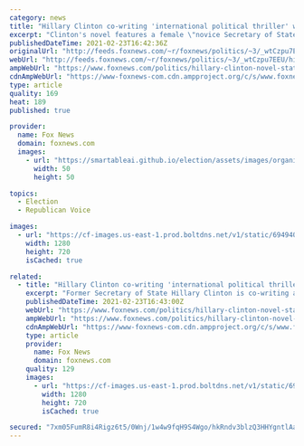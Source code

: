 ```yaml
---
category: news
title: "Hillary Clinton co-writing 'international political thriller' with Trump overtones"
excerpt: "Clinton's novel features a female \"novice Secretary of State'' who seeks to \"unravel a deadly conspiracy.\""
publishedDateTime: 2021-02-23T16:42:36Z
originalUrl: "http://feeds.foxnews.com/~r/foxnews/politics/~3/_wtCzpu7EEU/hillary-clinton-novel-state-of-terror-louise-penny"
webUrl: "http://feeds.foxnews.com/~r/foxnews/politics/~3/_wtCzpu7EEU/hillary-clinton-novel-state-of-terror-louise-penny"
ampWebUrl: "https://www.foxnews.com/politics/hillary-clinton-novel-state-of-terror-louise-penny.amp"
cdnAmpWebUrl: "https://www-foxnews-com.cdn.ampproject.org/c/s/www.foxnews.com/politics/hillary-clinton-novel-state-of-terror-louise-penny.amp"
type: article
quality: 169
heat: 189
published: true

provider:
  name: Fox News
  domain: foxnews.com
  images:
    - url: "https://smartableai.github.io/election/assets/images/organizations/foxnews.com-50x50.jpg"
      width: 50
      height: 50

topics:
  - Election
  - Republican Voice

images:
  - url: "https://cf-images.us-east-1.prod.boltdns.net/v1/static/694940094001/47223480-f1f2-47c4-8277-c23d6981805a/8cce2f2b-c200-47a0-a2bd-0763abfbcf6b/1280x720/match/image.jpg"
    width: 1280
    height: 720
    isCached: true

related:
  - title: "Hillary Clinton co-writing 'international political thriller' with Trump overtones"
    excerpt: "Former Secretary of State Hillary Clinton is co-writing a new novel that appears to have Trump overtones. Clinton is teaming up with author Louise Penny in a deal to pen a new \"international political thriller\" entitled \"State of Terror,"
    publishedDateTime: 2021-02-23T16:43:00Z
    webUrl: "https://www.foxnews.com/politics/hillary-clinton-novel-state-of-terror-louise-penny"
    ampWebUrl: "https://www.foxnews.com/politics/hillary-clinton-novel-state-of-terror-louise-penny.amp"
    cdnAmpWebUrl: "https://www-foxnews-com.cdn.ampproject.org/c/s/www.foxnews.com/politics/hillary-clinton-novel-state-of-terror-louise-penny.amp"
    type: article
    provider:
      name: Fox News
      domain: foxnews.com
    quality: 129
    images:
      - url: "https://cf-images.us-east-1.prod.boltdns.net/v1/static/694940094001/47223480-f1f2-47c4-8277-c23d6981805a/8cce2f2b-c200-47a0-a2bd-0763abfbcf6b/1280x720/match/image.jpg"
        width: 1280
        height: 720
        isCached: true

secured: "7xm05FumR8i4Rigz6t5/0Wnj/1w4w9fqH9S4Wgo/hkRndv3blzQ3HHYgntlAavxUHadItZmd9UXs7N3sIK9ImnLhiUtdVK8Md+JiNBHoR5R7thFgx/NI7e2/TPGSTkQBgwgYnpiGmK4OZbeqBHWvhUW8El6nP5VWqv9QPCNhhyuRO6AtVkQjPNoHmfF9qeTSdINMf0XXh3wsxhvgSYltTE4MeEztMfzgY5VZiLhiNZL8DIWz9t/9NlL6x6yqu1bT3WxxTC9vkxR67ilwO4QtiQNdPADx0DzoU8H44Gh5dE98tnSbYz6ynxH5zge59CAsJNesVJRfL0MXJl/J8Un1FeW7/nQFSE4gm5ZbB7UkmsI=;+tBWONT0Ut5uVFS/WXkR5g=="
---
```


